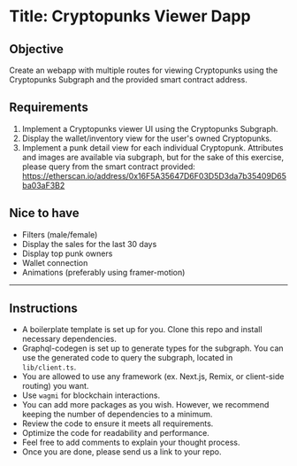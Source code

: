 # Title: Cryptopunks Viewer Dapp

## Objective

Create an webapp with multiple routes for viewing Cryptopunks using the Cryptopunks Subgraph and the provided smart contract address.

## Requirements

1. Implement a Cryptopunks viewer UI using the Cryptopunks Subgraph.
2. Display the wallet/inventory view for the user's owned Cryptopunks.
3. Implement a punk detail view for each individual Cryptopunk. Attributes and images are available via subgraph, but for the sake of this exercise, please query from the smart contract provided: https://etherscan.io/address/0x16F5A35647D6F03D5D3da7b35409D65ba03aF3B2

## Nice to have

- Filters (male/female)
- Display the sales for the last 30 days
- Display top punk owners
- Wallet connection
- Animations (preferably using framer-motion)

---

## Instructions

- A boilerplate template is set up for you. Clone this repo and install necessary dependencies.
- Graphql-codegen is set up to generate types for the subgraph. You can use the generated code to query the subgraph, located in `lib/client.ts`.
- You are allowed to use any framework (ex. Next.js, Remix, or client-side routing) you want.
- Use `wagmi` for blockchain interactions.
- You can add more packages as you wish. However, we recommend keeping the number of dependencies to a minimum.
- Review the code to ensure it meets all requirements.
- Optimize the code for readability and performance.
- Feel free to add comments to explain your thought process.
- Once you are done, please send us a link to your repo.
